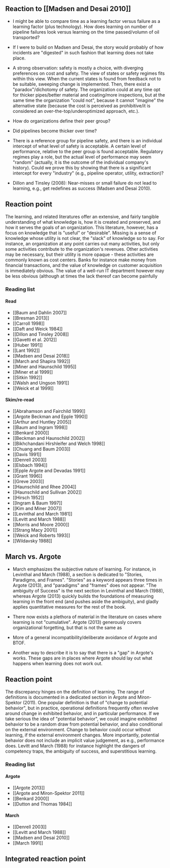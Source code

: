 ## Reaction to [[Madsen and Desai 2010]]

* I might be able to compare time as a learning factor versus failure as a learning factor (plus technology). How does learning on number of pipeline failures look versus learning on the time passed/volumn of oil transported?

* If I were to build on Madsen and Desai, the story would probably of how incidents are "digested" in such fashion that learning does not take place.

* A strong observation: safety is mostly a choice, with diverging preferences on cost and safety. The view of states or safety regimes fits within this view. When the current states is found from feedback not to be suitable, sweeping change is implemented. Then, there exist a "paradox"/dichotomy of safety. The organization could at any time opt for thicker pipes/better material and coating/more inspections, but at the same time the organization "could not", because it cannot "imagine" the alternative state (because the cost is perceived as prohibitive/it is considered an over-the-top/underoptimized approach, etc.).

* How do organizations define their peer group?

* Did pipelines become thicker over time?

* There is a reference group for pipeline safety, and there is an individual intercept of what level of safety is acceptable. A certain level of performance, relative to the peer group is found acceptable. Regulatory regimes play a role, but the actual level of performance may seem "random" (actually, it is the outcome of the individual company's history). Could we prove this by showing that there is a significant intercept for every "industry" (e.g., pipeline operator, utility, extraction)?

* Dillon and Tinsley (2008): Near-misses or small failure do not lead to learning, e.g., get redefines as success (Madsen and Desai 2010). 

## Reaction point

The learning, and related literatures offer an extensive, and fairly tangible understanding of what knowledge is, how it is created and preserved, and how it serves the goals of an organization. This literature, however, has a focus on knowledge that is "useful" or "desirable". Missing is a sense of knowledge whose utility is not clear, the "slack" of knowledge so to say. For instance, an organization at any point carries out many activities, but only some activities contribute to the organization's revenues. Other activities may be necessary, but their utility is more opaque - these activities are commonly known as cost centers. Banks for instance make money from financial transactions, and the value of knowledge on customer acquisition is immediately obvious. The value of a well-run IT department however may be less obvious (although at times the lack thereof can become painfully 

### Reading list

#### Read

* [[Baum and Dahlin 2007]]
* [[Bresman 2013]]
* [[Carroll 1998]]
* [[Daft and Weick 1984]]
* [[Dillon and Tinsley 2008]]
* [[Gavetti et al. 2012]]
* [[Huber 1991]]
* [[Lant 1992]]
* [[Madsen and Desai 2018]]
* [[March and Shapira 1992]]
* [[Miner and Haunschild 1995]]
* [[Miner et al 1999]]
* [[Sitkin 1992]]
* [[Walsh and Ungson 1991]]
* [[Weick et al 1999]]

#### Skim/re-read

* [[Abrahamson and Fairchild 1999]]
* [[Argote Beckman and Epple 1990]]
* [[Arthur and Huntley 2005]]
* [[Baum and Ingram 1998]]
* [[Benkard 2000]]
* [[Beckman and Haunschild 2002]]
* [[Bikhchandani Hirshleifer and Welch 1998]]
* [[Chuang and Baum 2003]]
* [[Davis 1991]]
* [[Denrell 2003]]
* [[Elsbach 1994]]
* [[Epple Argote and Devadas 1991]]
* [[Grant 1996]]
* [[Greve 2003]]
* [[Haunschild and Rhee 2004]]
* [[Haunschild and Sullivan 2002]]
* [[Hirsch 1952]]
* [[Ingram & Baum 1997]]
* [[Kim and Miner 2007]]
* [[Levinthal and March 1981]]
* [[Levitt and March 1988]]
* [[Morris and Moore 2000]]
* [[Strang Macy 2001]]
* [[Weick and Roberts 1993]]
* [[Wildavsky 1988]]

## March vs. Argote

* March emphasizes the subjective nature of learning. For instance, in Levinthal and March (1988), a section is dedicated to "Stories, Paradigms, and Frames". "Stories" as a keyword appears three times in Argote (2013), and "paradigms" and "frames" does not appear. "The ambiguity of Success" is the next section in Levinthal and March (1988), whereas Argote (2013) quickly builds the foundations of measuring learning in the front end (and pushes aside the ambiguity), and gladly applies quantitative measures for the rest of the book.

* There now exists a plethora of material in the literature on cases where learning is not "cumulative". Argote (2013) generously covers organizational forgetting, but that is not the same as 

* More of a general incompatibility/deliberate avoidance of Argote and BTOF.

* Another way to describe it is to say that there is a "gap" in Argote's works. These gaps are in places where Argote should lay out what happens when learning does not work out.

## Reaction point

The discrepancy hinges on the definition of learning. The range of definitions is documented in a dedicated section in Argote and Miron-Spektor (2011). One popular definition is that of "change to potential behavior", but in practice, operational definitions frequently often revolve around change in exhibited behavior, and in particular performance. If we take serious the idea of "potential behavior", we could imagine exhibited behavior to be a random draw from potential behavior, and also conditional on the external environment. Change to behavior could occur without learning, if the external environment changes. More importantly, potential behavior does not include an implicit value judgement, as e.g., performance does. Levitt and March (1988) for instance highlight the dangers of competency traps, the ambiguity of success, and superstitious learning.

### Reading list

#### Argote
* [[Argote 2013]]
* [[Argote and Miron-Spektor 2011]]
* [[Benkard 2000]]
* [[Dutton and Thomas 1984]]

#### March
* [[Denrell 2003]]
* [[Levitt and March 1988]]
* [[Madsen and Desai 2010]]
* [[March 1991]]

## Integrated reaction point